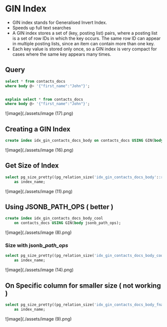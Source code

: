 # GIN Index

* GIN index stands for Generalised Invert Index.
* Speeds up full text searches
* A GIN index stores a set of \(key, posting list\) pairs, where a posting list is a set of row IDs in which the key occurs. The same row ID can appear in multiple posting lists, since an item can contain more than one key. 
* Each key value is stored only once, so a GIN index is very compact for cases where the same key appears many times.

## Query

```sql
select * from contacts_docs
where body @> '{"first_name":"John"}';


explain select * from contacts_docs
where body @> '{"first_name":"John"}';
```

![image](./assets/image (17).png)

## Creating a GIN Index

```sql
create index idx_gin_contacts_docs_body on contacts_docs USING GIN(body);
```

![image](./assets/image (16).png)

## Get Size of Index

```sql
select pg_size_pretty((pg_relation_size('idx_gin_contacts_docs_body'::regclass))) 
    as index_name;
```

![image](./assets/image (11).png)

## Using JSONB\_PATH\_OPS \( better \)

```sql
create index idx_gin_contacts_docs_body_cool
    on contacts_docs USING GIN(body jsonb_path_ops);
```

![image](./assets/image (8).png)

### Size with jsonb\__path\_ops_

```sql
select pg_size_pretty((pg_relation_size('idx_gin_contacts_docs_body_cool'::regclass))) 
    as index_name;
```

![image](./assets/image (14).png)

## On Specific column  for smaller size \( not working \)

```sql
select pg_size_pretty((pg_relation_size('idx_gin_contacts_docs_body_fname'::regclass))) 
    as index_name;
```

![image](./assets/image (9).png)


